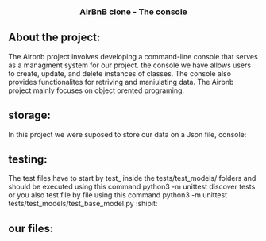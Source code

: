 <h3> <p align="center">
AirBnB clone - The console
</p></h3>
<link rel="stylesheet" href="https://s3.eu-west-3.amazonaws.com/hbtn.intranet/uploads/medias/2018/6/65f4a1dd9c51265f49d0.png?X-Amz-Algorithm=AWS4-HMAC-SHA256&X-Amz-Credential=AKIA4MYA5JM5DUTZGMZG%2F20230614%2Feu-west-3%2Fs3%2Faws4_request&X-Amz-Date=20230614T184428Z&X-Amz-Expires=86400&X-Amz-SignedHeaders=host&X-Amz-Signature=4ba8b3e2785fdde544ff25e0572100494557f5a1bf55c2626f99d1e04285456b">

## About the project:
The Airbnb project involves developing a command-line console that serves as a managment system for our project.
the console we have allows users to create, update, and delete instances of classes. The console also provides functionalites for retriving and maniulating data. The Airbnb project mainly focuses on object orented programing.

## storage: 
In this project we were suposed to store 
our data on a Json file, 
console:

## testing:
The test files have to start by test_ inside the tests/test_models/ folders
  and should be executed using this command python3 -m unittest discover tests or you also test file by file using this command python3 -m unittest tests/test_models/test_base_model.py :shipit:

## our files:
